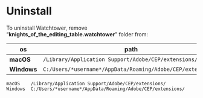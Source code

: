 # Uninstall

To uninstall Watchtower, remove\
“**knights_of_the_editing_table.watchtower**” folder from:

| os          | path                                                        |
| ----------- | ----------------------------------------------------------- |
| **macOS**   | `/Library/Application Support/Adobe/CEP/extensions/`        |
| **Windows** | `C:/Users/*username*/AppData/Roaming/Adobe/CEP/extensions/` |

```markup
macOS    /Library/Application Support/Adobe/CEP/extensions/
Windows  C:/Users/*username*/AppData/Roaming/Adobe/CEP/extensions/
```

